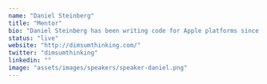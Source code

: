 ```yaml
---
name: "Daniel Steinberg"
title: "Mentor"
bio: "Daniel Steinberg has been writing code for Apple platforms since System 7. He’s been teaching and writing code in Swift since it was released. Each year he finds joy in what Apple releases at WWDC and can’t wait to explore some new avenue with you at Swift Island."
status: "live"
website: "http://dimsumthinking.com/"
twitter: "dimsumthinking"
linkedin: ""
image: "assets/images/speakers/speaker-daniel.png"
---
```

